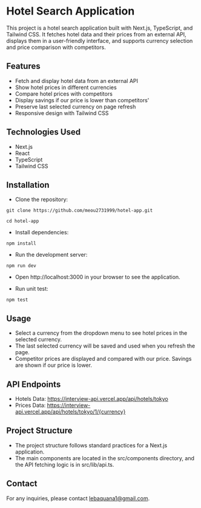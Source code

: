 # Hotel Search Application

This project is a hotel search application built with Next.js, TypeScript, and Tailwind CSS. It fetches hotel data and their prices from an external API, displays them in a user-friendly interface, and supports currency selection and price comparison with competitors.

## Features

- Fetch and display hotel data from an external API
- Show hotel prices in different currencies
- Compare hotel prices with competitors
- Display savings if our price is lower than competitors'
- Preserve last selected currency on page refresh
- Responsive design with Tailwind CSS

## Technologies Used

- Next.js
- React
- TypeScript
- Tailwind CSS

## Installation

- Clone the repository:

```
git clone https://github.com/meou2731999/hotel-app.git
```
```
cd hotel-app
```

- Install dependencies:

```
npm install
```

- Run the development server:
```
npm run dev
```
- Open http://localhost:3000 in your browser to see the application.

- Run unit test:
```
npm test
```

## Usage

- Select a currency from the dropdown menu to see hotel prices in the selected currency.
- The last selected currency will be saved and used when you refresh the page.
- Competitor prices are displayed and compared with our price. Savings are shown if our price is lower.

## API Endpoints

- Hotels Data: https://interview-api.vercel.app/api/hotels/tokyo
- Prices Data: https://interview-api.vercel.app/api/hotels/tokyo/1/{currency}

## Project Structure

- The project structure follows standard practices for a Next.js application.
- The main components are located in the src/components directory, and the API fetching logic is in src/lib/api.ts.

## Contact
For any inquiries, please contact lebaquana1@gmail.com.

